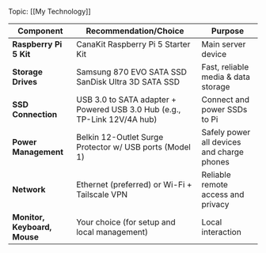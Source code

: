 Topic: [[My Technology]]

| Component                    | Recommendation/Choice                                                    | Purpose                                    |
| ---------------------------- | ------------------------------------------------------------------------ | ------------------------------------------ |
| **Raspberry Pi 5 Kit**       | CanaKit Raspberry Pi 5 Starter Kit                                       | Main server device                         |
| **Storage Drives**           | Samsung 870 EVO SATA SSD<br>SanDisk Ultra 3D SATA SSD                    | Fast, reliable media & data storage        |
| **SSD Connection**           | USB 3.0 to SATA adapter + Powered USB 3.0 Hub (e.g., TP-Link 12V/4A hub) | Connect and power SSDs to Pi               |
| **Power Management**         | Belkin 12-Outlet Surge Protector w/ USB ports (Model 1)                  | Safely power all devices and charge phones |
| **Network**                  | Ethernet (preferred) or Wi-Fi + Tailscale VPN                            | Reliable remote access and privacy         |
| **Monitor, Keyboard, Mouse** | Your choice (for setup and local management)                             | Local interaction                          |